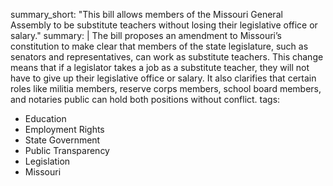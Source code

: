 summary_short: "This bill allows members of the Missouri General Assembly to be substitute teachers without losing their legislative office or salary."
summary: |
  The bill proposes an amendment to Missouri’s constitution to make clear that members of the state legislature, such as senators and representatives, can work as substitute teachers. This change means that if a legislator takes a job as a substitute teacher, they will not have to give up their legislative office or salary. It also clarifies that certain roles like militia members, reserve corps members, school board members, and notaries public can hold both positions without conflict.
tags:
  - Education
  - Employment Rights
  - State Government
  - Public Transparency
  - Legislation
  - Missouri
